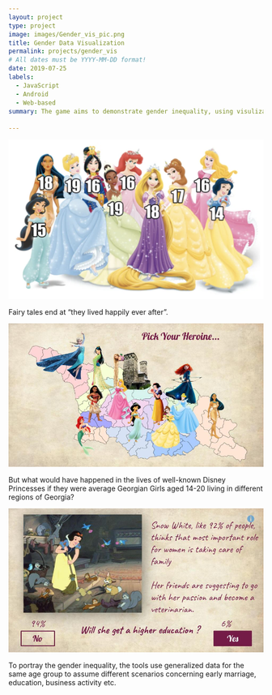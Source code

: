 ```yaml
---
layout: project
type: project
image: images/Gender_vis_pic.png
title: Gender Data Visualization
permalink: projects/gender_vis
# All dates must be YYYY-MM-DD format!
date: 2019-07-25
labels:
  - JavaScript
  - Android
  - Web-based
summary: The game aims to demonstrate gender inequality, using visulization of gender data.

---
```


<div class="ui big rounded centered images">
  <img class="ui image" src="../images/Gender_vis_pic.png">

Fairy tales end at “they lived happily ever after”. 

  <img class="ui image" src="../images/Gender_vis_1.jpg">
  
But what would have happened in the lives of well-known Disney Princesses if they were average Georgian Girls aged 14-20 living in different regions of Georgia? 

  <img class="ui image" src="../images/Gender_vis_2.jpg">
  
To portray the gender inequality, the tools use generalized data for the same age group to assume different scenarios concerning early marriage, education, business activity etc.

</div>




